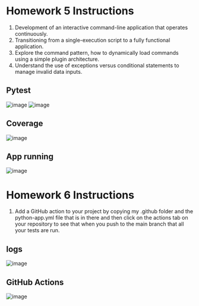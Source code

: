 # Homework 5 Instructions

1. Development of an interactive command-line application that operates continuously.
2. Transitioning from a single-execution script to a fully functional application.
3. Explore the command pattern, how to dynamically load commands using a simple plugin architecture.
4. Understand the use of exceptions versus conditional statements to manage invalid data inputs.

## Pytest
![image](https://github.com/user-attachments/assets/9cb69a2e-e934-4eac-be78-b5288a962e59)
![image](https://github.com/user-attachments/assets/19068b52-6ca2-4482-a677-033287aa0cd2)

## Coverage
![image](https://github.com/user-attachments/assets/f89eb0fe-5aa3-4c0c-ad0b-474026d015c9)

## App running
![image](https://github.com/user-attachments/assets/85e18e40-45c6-4be7-ab1d-6e7a48721537)


# Homework 6 Instructions

1. Add a GitHub action to your project by copying my .github folder and the python-app.yml file that is in there and then click on the actions tab on your repository to see that when you push to the main branch that all your tests are run.

## logs
![image](https://github.com/user-attachments/assets/147cfab8-90cf-4bd0-aca1-661cad9f81ec)

## GitHub Actions
![image](https://github.com/user-attachments/assets/84f6dad4-e4e5-4efa-a4d8-6f68301021f6)
